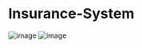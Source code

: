 # Insurance-System
![image](https://user-images.githubusercontent.com/67571491/86424698-31c6c480-bd1e-11ea-8c54-905170705a35.png)
![image](https://user-images.githubusercontent.com/67571491/86424744-4905b200-bd1e-11ea-9583-b8575b4abefe.png)
